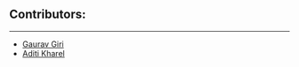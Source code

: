 ## Contributors:
<hr>

- [Gaurav Giri](https://github.com/gaurovgiri)
- [Aditi Kharel](https://github.com/aditikharel)
